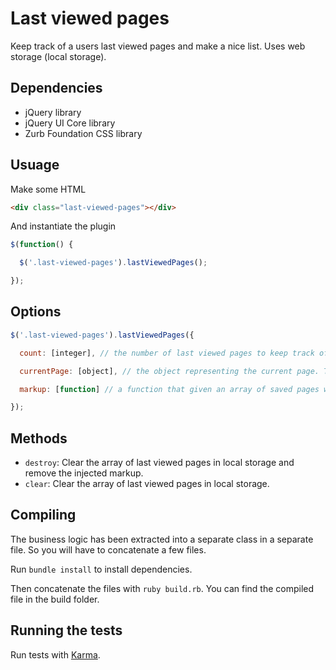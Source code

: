# Last viewed pages

Keep track of a users last viewed pages and make a nice list. Uses web storage (local storage).

## Dependencies

* jQuery library
* jQuery UI Core library
* Zurb Foundation CSS library

## Usuage

Make some HTML

```html
<div class="last-viewed-pages"></div>
```

And instantiate the plugin

```javascript
$(function() {

  $('.last-viewed-pages').lastViewedPages();

});
```

## Options

```javascript
$('.last-viewed-pages').lastViewedPages({

  count: [integer], // the number of last viewed pages to keep track of. Default is 10.

  currentPage: [object], // the object representing the current page. This object will be saved to localStorage. Default is `{ url: window.location.href, title: $('title').text() }`

  markup: [function] // a function that given an array of saved pages will return the markup that should be injected into the DOM. Default is a level 1 heading and an unordered list of links.

});
```

## Methods

- `destroy`: Clear the array of last viewed pages in local storage and remove the injected markup.
- `clear`: Clear the array of last viewed pages in local storage.

## Compiling

The business logic has been extracted into a separate class in a separate file. So you will have to concatenate a few files.

Run `bundle install` to install dependencies.

Then concatenate the files with `ruby build.rb`. You can find the compiled file in the build folder.

## Running the tests

Run tests with [Karma](http://karma-runner.github.io/).
